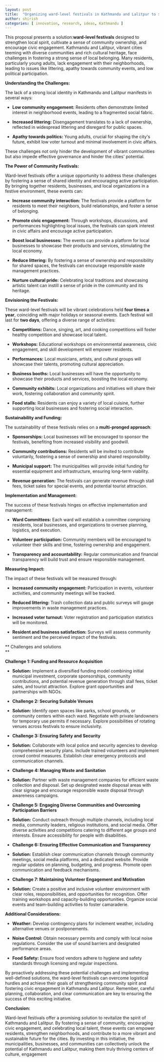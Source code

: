 ```yaml
---
layout: post
title:  "Organizing ward-level festivals in Kathmandu and Lalitpur to strengthen the Spirit of the historic cities"
author: shirish
categories: [ innovation, research, ideas, Kathmandu ]
---
```


This proposal presents a solution:**ward-level festivals** designed to strengthen local spirit, cultivate a sense of community ownership, and encourage civic engagement. Kathmandu and Lalitpur, vibrant cities teeming with diverse communities and rich cultural heritage, face challenges in fostering a strong sense of local belonging. Many residents, particularly young adults, lack engagement with their neighborhoods, leading to issues like littering, apathy towards community events, and low political participation. 

**Understanding the Challenges:**

The lack of a strong local identity in Kathmandu and Lalitpur manifests in several ways:

-   **Low community engagement:** Residents often demonstrate limited interest in neighborhood events, leading to a fragmented social fabric.

-   **Increased littering:** Disengagement translates to a lack of ownership, reflected in widespread littering and disregard for public spaces.

-   **Apathy towards politics:** Young adults, crucial for shaping the city's future, exhibit low voter turnout and minimal involvement in civic affairs.

These challenges not only hinder the development of vibrant communities but also impede effective governance and hinder the cities' potential.

**The Power of Community Festivals:**

Ward-level festivals offer a unique opportunity to address these challenges by fostering a sense of shared identity and encouraging active participation. By bringing together residents, businesses, and local organizations in a festive environment, these events can:

-   **Increase community interaction:** The festivals provide a platform for residents to meet their neighbors, build relationships, and foster a sense of belonging.

-   **Promote civic engagement:** Through workshops, discussions, and performances highlighting local issues, the festivals can spark interest in civic affairs and encourage active participation.

-   **Boost local businesses:** The events can provide a platform for local businesses to showcase their products and services, stimulating the local economy.

-   **Reduce littering:** By fostering a sense of ownership and responsibility for shared spaces, the festivals can encourage responsible waste management practices.

-   **Nurture cultural pride:** Celebrating local traditions and showcasing artistic talent can instill a sense of pride in the community and its heritage.

**Envisioning the Festivals:**

These ward-level festivals will be vibrant celebrations held **four times a year**, coinciding with major holidays or seasonal events. Each festival will last for **two days**, offering a diverse range of activities:

-   **Competitions:** Dance, singing, art, and cooking competitions will foster healthy competition and showcase local talent.

-   **Workshops:** Educational workshops on environmental awareness, civic engagement, and skill development will empower residents.

-   **Performances:** Local musicians, artists, and cultural groups will showcase their talents, promoting cultural appreciation.

-   **Business booths:** Local businesses will have the opportunity to showcase their products and services, boosting the local economy.

-   **Community exhibits:** Local organizations and initiatives will share their work, fostering collaboration and community spirit.

-   **Food stalls:** Residents can enjoy a variety of local cuisine, further supporting local businesses and fostering social interaction.

**Sustainability and Funding:**

The sustainability of these festivals relies on a **multi-pronged approach**:

-   **Sponsorships:** Local businesses will be encouraged to sponsor the festivals, benefiting from increased visibility and goodwill.

-   **Community contributions:** Residents will be invited to contribute voluntarily, fostering a sense of ownership and shared responsibility.

-   **Municipal support:** The municipalities will provide initial funding for essential equipment and infrastructure, ensuring long-term viability.

-   **Revenue generation:** The festivals can generate revenue through stall fees, ticket sales for special events, and potential tourist attraction.

**Implementation and Management:**

The success of these festivals hinges on effective implementation and management:

-   **Ward Committees:** Each ward will establish a committee comprising residents, local businesses, and organizations to oversee planning, logistics, and execution.

-   **Volunteer participation:** Community members will be encouraged to volunteer their skills and time, fostering ownership and engagement.

-   **Transparency and accountability:** Regular communication and financial transparency will build trust and ensure responsible management.

**Measuring Impact:**

The impact of these festivals will be measured through:

-   **Increased community engagement:** Participation in events, volunteer activities, and community meetings will be tracked.

-   **Reduced littering:** Trash collection data and public surveys will gauge improvements in waste management practices.

-   **Increased voter turnout:** Voter registration and participation statistics will be monitored.

-   **Resident and business satisfaction:** Surveys will assess community sentiment and the perceived impact of the festivals.

** Challenges and solutions\
**

**Challenge 1: Funding and Resource Acquisition**

-   **Solution:** Implement a diversified funding model combining initial municipal investment, corporate sponsorships, community contributions, and potential revenue generation through stall fees, ticket sales, and tourist attraction. Explore grant opportunities and partnerships with NGOs.

-   **Challenge 2: Securing Suitable Venues**

-   **Solution:** Identify open spaces like parks, school grounds, or community centers within each ward. Negotiate with private landowners for temporary use permits if necessary. Explore possibilities of rotating venues across festivals to ensure inclusivity.

-   **Challenge 3: Ensuring Safety and Security**

-   **Solution:** Collaborate with local police and security agencies to develop comprehensive security plans. Include trained volunteers and implement crowd control measures. Establish clear emergency protocols and communication channels.

-   **Challenge 4: Managing Waste and Sanitation**

-   **Solution:** Partner with waste management companies for efficient waste collection and disposal. Set up designated waste disposal areas with clear signage and encourage responsible waste disposal through awareness campaigns.

-   **Challenge 5: Engaging Diverse Communities and Overcoming Participation Barriers**

-   **Solution:** Conduct outreach through multiple channels, including local media, community leaders, religious institutions, and social media. Offer diverse activities and competitions catering to different age groups and interests. Ensure accessibility for people with disabilities.

-   **Challenge 6: Ensuring Effective Communication and Transparency**

-   **Solution:** Establish clear communication channels through community meetings, social media platforms, and a dedicated website. Provide regular updates on planning, budgeting, and progress. Promote open communication and feedback mechanisms.

-   **Challenge 7: Maintaining Volunteer Engagement and Motivation**

-   **Solution:** Create a positive and inclusive volunteer environment with clear roles, responsibilities, and opportunities for recognition. Offer training workshops and capacity-building opportunities. Organize social events and team-building activities to foster camaraderie.

**Additional Considerations:**

-   **Weather:** Develop contingency plans for inclement weather, including alternative venues or postponements.

-   **Noise Control:** Obtain necessary permits and comply with local noise regulations. Consider the use of sound barriers and designated performance areas.

-   **Food Safety:** Ensure food vendors adhere to hygiene and safety standards through licensing and regular inspections.

By proactively addressing these potential challenges and implementing well-defined solutions, the ward-level festivals can overcome logistical hurdles and achieve their goals of strengthening community spirit and fostering civic engagement in Kathmandu and Lalitpur. Remember, careful planning, collaboration, and clear communication are key to ensuring the success of this exciting initiative.

**Conclusion:**

Ward-level festivals offer a promising solution to revitalize the spirit of Kathmandu and Lalitpur. By fostering a sense of community, encouraging civic engagement, and celebrating local talent, these events can empower residents, strengthen neighborhoods, and contribute to a more vibrant and sustainable future for the cities. By investing in this initiative, the municipalities, businesses, and communities can collectively unlock the potential of Kathmandu and Lalitpur, making them truly thriving centers of culture, engagement